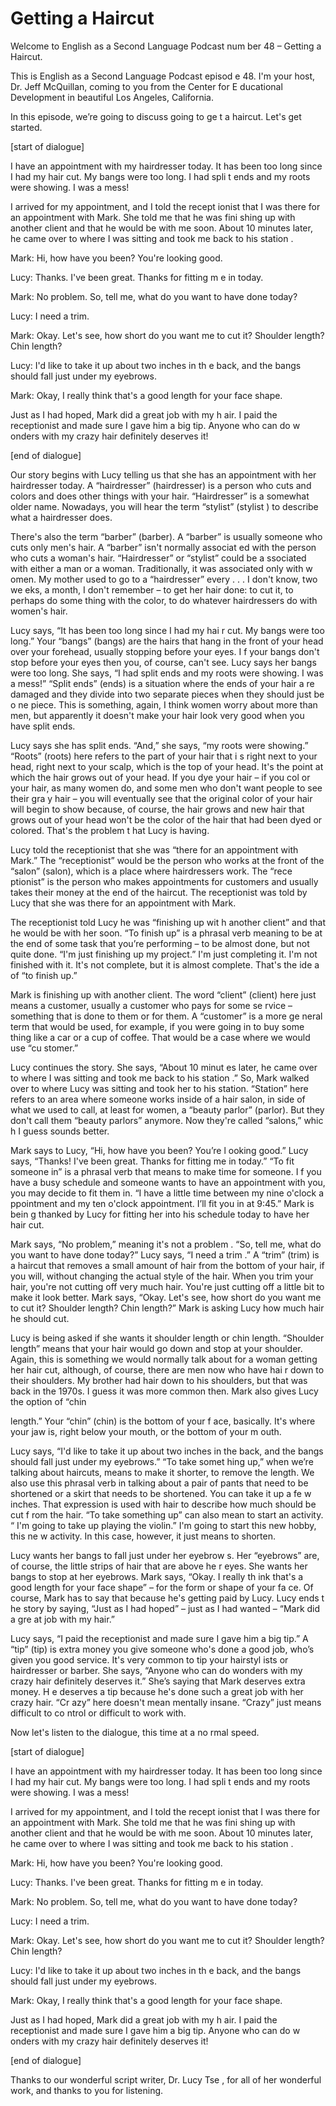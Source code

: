 # Getting a Haircut

Welcome to English as a Second Language Podcast num ber 48 – Getting a Haircut.  

This is English as a Second Language Podcast episod e 48. I'm your host, Dr. Jeff McQuillan, coming to you from the Center for E ducational Development in beautiful Los Angeles, California.  

In this episode, we’re going to discuss going to ge t a haircut. Let's get started.  

[start of dialogue] 

I have an appointment with my hairdresser today. It  has been too long since I had my hair cut. My bangs were too long. I had spli t ends and my roots were showing. I was a mess! 

I arrived for my appointment, and I told the recept ionist that I was there for an appointment with Mark. She told me that he was fini shing up with another client and that he would be with me soon. About 10 minutes  later, he came over to where I was sitting and took me back to his station .  

Mark: Hi, how have you been? You're looking good. 

Lucy: Thanks. I've been great. Thanks for fitting m e in today.  

Mark: No problem. So, tell me, what do you want to have done today? 

Lucy: I need a trim. 

Mark: Okay. Let's see, how short do you want me to cut it? Shoulder length? Chin length? 

Lucy: I'd like to take it up about two inches in th e back, and the bangs should fall just under my eyebrows.  

Mark: Okay, I really think that's a good length for  your face shape.  

Just as I had hoped, Mark did a great job with my h air. I paid the receptionist and made sure I gave him a big tip. Anyone who can do w onders with my crazy hair definitely deserves it! 

[end of dialogue] 

Our story begins with Lucy telling us that she has an appointment with her hairdresser today. A “hairdresser” (hairdresser) is  a person who cuts and colors and does other things with your hair. “Hairdresser”  is a somewhat older name. Nowadays, you will hear the term “stylist” (stylist ) to describe what a hairdresser does.  

There's also the term “barber” (barber). A “barber”  is usually someone who cuts only men's hair. A “barber” isn't normally associat ed with the person who cuts a woman's hair. “Hairdresser” or “stylist” could be a ssociated with either a man or a woman. Traditionally, it was associated only with w omen. My mother used to go to a “hairdresser” every . . . I don't know, two we eks, a month, I don't remember – to get her hair done: to cut it, to perhaps do some thing with the color, to do whatever hairdressers do with women's hair.  

Lucy says, “It has been too long since I had my hai r cut. My bangs were too long.” Your “bangs” (bangs) are the hairs that hang  in the front of your head over your forehead, usually stopping before your eyes. I f your bangs don't stop before your eyes then you, of course, can't see. Lucy says  her bangs were too long. She says, “I had split ends and my roots were showing. I was a mess!” “Split ends” (ends) is a situation where the ends of your hair a re damaged and they divide into two separate pieces when they should just be o ne piece. This is something, again, I think women worry about more than men, but  apparently it doesn't make your hair look very good when you have split ends.  

Lucy says she has split ends. “And,” she says, “my roots were showing.” “Roots” (roots) here refers to the part of your hair that i s right next to your head, right next to your scalp, which is the top of your head. It's the point at which the hair grows out of your head. If you dye your hair – if you col or your hair, as many women do, and some men who don't want people to see their gra y hair – you will eventually see that the original color of your hair will begin  to show because, of course, the hair grows and new hair that grows out of your head  won't be the color of the hair that had been dyed or colored. That's the problem t hat Lucy is having. 

Lucy told the receptionist that she was “there for an appointment with Mark.” The “receptionist” would be the person who works at the  front of the “salon” (salon), which is a place where hairdressers work. The “rece ptionist” is the person who makes appointments for customers and usually takes their money at the end of the haircut. The receptionist was told by Lucy that  she was there for an appointment with Mark.  

The receptionist told Lucy he was “finishing up wit h another client” and that he would be with her soon. “To finish up” is a phrasal  verb meaning to be at the end of some task that you’re performing – to be almost done, but not quite done. “I'm just finishing up my project.” I'm just completing it. I'm not finished with it. It's not complete, but it is almost complete. That's the ide a of “to finish up.”  

Mark is finishing up with another client. The word “client” (client) here just means a customer, usually a customer who pays for some se rvice – something that is done to them or for them. A “customer” is a more ge neral term that would be used, for example, if you were going in to buy some thing like a car or a cup of coffee. That would be a case where we would use “cu stomer.”  

Lucy continues the story. She says, “About 10 minut es later, he came over to where I was sitting and took me back to his station .” So, Mark walked over to where Lucy was sitting and took her to his station.  “Station” here refers to an area where someone works inside of a hair salon, in side of what we used to call, at least for women, a “beauty parlor” (parlor). But  they don't call them “beauty parlors” anymore. Now they're called “salons,” whic h I guess sounds better.  

Mark says to Lucy, “Hi, how have you been? You’re l ooking good.” Lucy says, “Thanks! I've been great. Thanks for fitting me in today.” “To fit someone in” is a phrasal verb that means to make time for someone. I f you have a busy schedule and someone wants to have an appointment with you, you may decide to fit them in. “I have a little time between my nine o'clock a ppointment and my ten o'clock appointment. I’ll fit you in at 9:45.” Mark is bein g thanked by Lucy for fitting her into his schedule today to have her hair cut.  

Mark says, “No problem,” meaning it's not a problem . “So, tell me, what do you want to have done today?” Lucy says, “I need a trim .” A “trim” (trim) is a haircut that removes a small amount of hair from the bottom  of your hair, if you will, without changing the actual style of the hair. When  you trim your hair, you're not cutting off very much hair. You're just cutting off  a little bit to make it look better. Mark says, “Okay. Let's see, how short do you want me to cut it? Shoulder length? Chin length?” Mark is asking Lucy how much hair he should cut.  

Lucy is being asked if she wants it shoulder length  or chin length. “Shoulder length” means that your hair would go down and stop  at your shoulder. Again, this is something we would normally talk about for a woman getting her hair cut, although, of course, there are men now who have hai r down to their shoulders. My brother had hair down to his shoulders, but that  was back in the 1970s. I guess it was more common then. Mark also gives Lucy  the option of “chin  

length.” Your “chin” (chin) is the bottom of your f ace, basically. It's where your jaw is, right below your mouth, or the bottom of your m outh.  

Lucy says, “I'd like to take it up about two inches  in the back, and the bangs should fall just under my eyebrows.” “To take somet hing up,” when we’re talking about haircuts, means to make it shorter, to remove  the length. We also use this phrasal verb in talking about a pair of pants that need to be shortened or a skirt that needs to be shortened. You can take it up a fe w inches. That expression is used with hair to describe how much should be cut f rom the hair. “To take something up” can also mean to start an activity. “ I'm going to take up playing the violin.” I'm going to start this new hobby, this ne w activity. In this case, however, it just means to shorten. 

Lucy wants her bangs to fall just under her eyebrow s. Her “eyebrows” are, of course, the little strips of hair that are above he r eyes. She wants her bangs to stop at her eyebrows. Mark says, “Okay. I really th ink that's a good length for your face shape” – for the form or shape of your fa ce. Of course, Mark has to say that because he's getting paid by Lucy. Lucy ends t he story by saying, “Just as I had hoped” – just as I had wanted – “Mark did a gre at job with my hair.”  

Lucy says, “I paid the receptionist and made sure I  gave him a big tip.” A “tip” (tip) is extra money you give someone who's done a good job, who’s given you good service. It's very common to tip your hairstyl ists or hairdresser or barber. She says, “Anyone who can do wonders with my crazy hair definitely deserves it.” She’s saying that Mark deserves extra money. H e deserves a tip because he's done such a great job with her crazy hair. “Cr azy” here doesn't mean mentally insane. “Crazy” just means difficult to co ntrol or difficult to work with. 

Now let's listen to the dialogue, this time at a no rmal speed.  

[start of dialogue] 

I have an appointment with my hairdresser today. It  has been too long since I had my hair cut. My bangs were too long. I had spli t ends and my roots were showing. I was a mess! 

I arrived for my appointment, and I told the recept ionist that I was there for an appointment with Mark. She told me that he was fini shing up with another client and that he would be with me soon. About 10 minutes  later, he came over to where I was sitting and took me back to his station .  

Mark: Hi, how have you been? You're looking good.  

 Lucy: Thanks. I've been great. Thanks for fitting m e in today.  

Mark: No problem. So, tell me, what do you want to have done today? 

Lucy: I need a trim. 

Mark: Okay. Let's see, how short do you want me to cut it? Shoulder length? Chin length? 

Lucy: I'd like to take it up about two inches in th e back, and the bangs should fall just under my eyebrows.  

Mark: Okay, I really think that's a good length for  your face shape.  

Just as I had hoped, Mark did a great job with my h air. I paid the receptionist and made sure I gave him a big tip. Anyone who can do w onders with my crazy hair definitely deserves it! 

[end of dialogue] 

Thanks to our wonderful script writer, Dr. Lucy Tse , for all of her wonderful work, and thanks to you for listening.  

